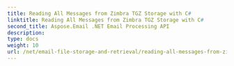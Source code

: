 ```yaml
---
title: Reading All Messages from Zimbra TGZ Storage with C#
linktitle: Reading All Messages from Zimbra TGZ Storage with C#
second_title: Aspose.Email .NET Email Processing API
description: 
type: docs
weight: 10
url: /net/email-file-storage-and-retrieval/reading-all-messages-from-zimbra-tgz-storage-with-csharp/
---
```

